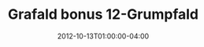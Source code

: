 ---
title: "Grafald bonus 12-Grumpfald"
type: "image"
date: 2012-10-13T01:00:00-04:00
draft: false
categories: ["Projects"]
image_path: "../img/2012/bonus_12.png"
alt_text: ""
---